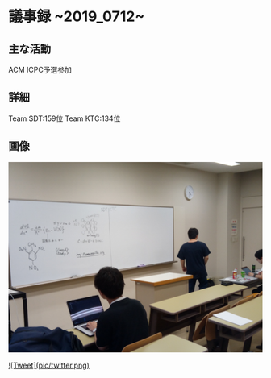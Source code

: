# 議事録 ~2019_0712~ 
## 主な活動 
ACM ICPC予選参加
## 詳細 
Team SDT:159位
Team KTC:134位

## 画像 
![画像1](pic/2019_0712_01.jpg) 

<a href="https://twitter.com/intent/tweet?button_hashtag=Kendai競プロ&ref_src=twsrc%5Etfw" class="twitter-hashtag-button" data-size="large" data-text="2019年0712日の議事録" data-url="https://iwatepu-cpc.github.io/minutes/2019_0712.md" data-related="iwatepu-cpc" data-show-count="false">
![Tweet](pic/twitter.png)
</a>
